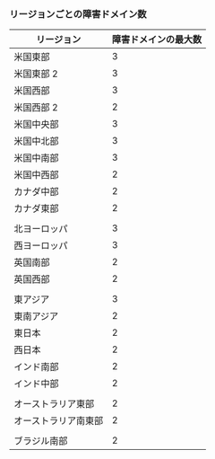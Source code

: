### <a name="number-of-fault-domains-per-region"></a>リージョンごとの障害ドメイン数

| リージョン              | 障害ドメインの最大数  |
|---------------------|-------------------------|
| 米国東部             | 3                       |
| 米国東部 2           | 3                       |
| 米国西部             | 3                       |
| 米国西部 2           | 2                       |
| 米国中央部          | 3                       |
| 米国中北部    | 3                       |
| 米国中南部    | 3                       |
| 米国中西部     | 2                       |
| カナダ中部      | 2                       |
| カナダ東部         | 2                       |
|                     |                         |
| 北ヨーロッパ        | 3                       |
| 西ヨーロッパ         | 3                       |
| 英国南部            | 2                       |
| 英国西部             | 2                       |
|                     |                         |
| 東アジア           | 3                       |
| 東南アジア     | 2                       |
| 東日本          | 2                       |
| 西日本          | 2                       |
| インド南部         | 2                       |
| インド中部       | 2                       |
|                     |                         |
| オーストラリア東部      | 2                       |
| オーストラリア南東部 | 2                       |
|                     |                         |
| ブラジル南部        | 2                       |